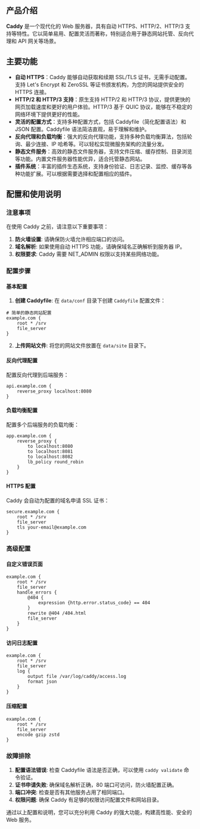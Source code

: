 ## 产品介绍

**Caddy** 是一个现代化的 Web 服务器，具有自动 HTTPS、HTTP/2、HTTP/3 支持等特性。它以简单易用、配置灵活而著称，特别适合用于静态网站托管、反向代理和 API 网关等场景。

## 主要功能

- **自动 HTTPS**：Caddy 能够自动获取和续期 SSL/TLS 证书，无需手动配置。支持 Let's Encrypt 和 ZeroSSL 等证书颁发机构，为您的网站提供安全的 HTTPS 连接。
- **HTTP/2 和 HTTP/3 支持**：原生支持 HTTP/2 和 HTTP/3 协议，提供更快的网页加载速度和更好的用户体验。HTTP/3 基于 QUIC 协议，能够在不稳定的网络环境下提供更好的性能。
- **灵活的配置方式**：支持多种配置方式，包括 Caddyfile（简化配置语法）和 JSON 配置。Caddyfile 语法简洁直观，易于理解和维护。
- **反向代理和负载均衡**：强大的反向代理功能，支持多种负载均衡算法，包括轮询、最少连接、IP 哈希等。可以轻松实现微服务架构的流量分发。
- **静态文件服务**：高效的静态文件服务器，支持文件压缩、缓存控制、目录浏览等功能。内置文件服务器性能优异，适合托管静态网站。
- **插件系统**：丰富的插件生态系统，支持身份验证、日志记录、监控、缓存等各种功能扩展。可以根据需要选择和配置相应的插件。

## 配置和使用说明

### 注意事项

在使用 Caddy 之前，请注意以下重要事项：

1. **防火墙设置**: 请确保防火墙允许相应端口的访问。
2. **域名解析**: 如果使用自动 HTTPS 功能，请确保域名正确解析到服务器 IP。
3. **权限要求**: Caddy 需要 NET_ADMIN 权限以支持某些网络功能。

### 配置步骤

#### 基本配置

1. **创建 Caddyfile**: 在 `data/conf` 目录下创建 `Caddyfile` 配置文件：

```
# 简单的静态网站配置
example.com {
    root * /srv
    file_server
}
```

2. **上传网站文件**: 将您的网站文件放置在 `data/site` 目录下。

#### 反向代理配置

配置反向代理到后端服务：

```
api.example.com {
    reverse_proxy localhost:8080
}
```

#### 负载均衡配置

配置多个后端服务的负载均衡：

```
app.example.com {
    reverse_proxy {
        to localhost:8080
        to localhost:8081
        to localhost:8082
        lb_policy round_robin
    }
}
```

#### HTTPS 配置

Caddy 会自动为配置的域名申请 SSL 证书：

```
secure.example.com {
    root * /srv
    file_server
    tls your-email@example.com
}
```

### 高级配置

#### 自定义错误页面

```
example.com {
    root * /srv
    file_server
    handle_errors {
        @404 {
            expression {http.error.status_code} == 404
        }
        rewrite @404 /404.html
        file_server
    }
}
```

#### 访问日志配置

```
example.com {
    root * /srv
    file_server
    log {
        output file /var/log/caddy/access.log
        format json
    }
}
```

#### 压缩配置

```
example.com {
    root * /srv
    file_server
    encode gzip zstd
}
```

### 故障排除

1. **配置语法错误**: 检查 Caddyfile 语法是否正确，可以使用 `caddy validate` 命令验证。
2. **证书申请失败**: 确保域名解析正确，80 端口可访问，防火墙配置正确。
3. **端口冲突**: 检查是否有其他服务占用了相同端口。
4. **权限问题**: 确保 Caddy 有足够的权限访问配置文件和网站目录。

通过以上配置和说明，您可以充分利用 Caddy 的强大功能，构建高性能、安全的 Web 服务。

